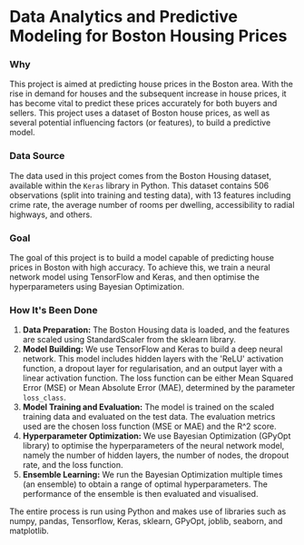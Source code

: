 # Data Analytics and Predictive Modeling for Boston Housing Prices



### Why

This project is aimed at predicting house prices in the Boston area. With the rise in demand for houses and the subsequent increase in house prices, it has become vital to predict these prices accurately for both buyers and sellers. This project uses a dataset of Boston house prices, as well as several potential influencing factors (or features), to build a predictive model.



### Data Source

The data used in this project comes from the Boston Housing dataset, available within the `Keras` library in Python. This dataset contains 506 observations (split into training and testing data), with 13 features including crime rate, the average number of rooms per dwelling, accessibility to radial highways, and others.  

### Goal

The goal of this project is to build a model capable of predicting house prices in Boston with high accuracy. To achieve this, we train a neural network model using TensorFlow and Keras, and then optimise the hyperparameters using Bayesian Optimization.

### How It's Been Done

1. **Data Preparation:** The Boston Housing data is loaded, and the features are scaled using StandardScaler from the sklearn library.
2. **Model Building:** We use TensorFlow and Keras to build a deep neural network. This model includes hidden layers with the 'ReLU' activation function, a dropout layer for regularisation, and an output layer with a linear activation function. The loss function can be either Mean Squared Error (MSE) or Mean Absolute Error (MAE), determined by the parameter `loss_class`.
3. **Model Training and Evaluation:** The model is trained on the scaled training data and evaluated on the test data. The evaluation metrics used are the chosen loss function (MSE or MAE) and the R^2 score.
4. **Hyperparameter Optimization:** We use Bayesian Optimization (GPyOpt library) to optimise the hyperparameters of the neural network model, namely the number of hidden layers, the number of nodes, the dropout rate, and the loss function.
5. **Ensemble Learning:** We run the Bayesian Optimization multiple times (an ensemble) to obtain a range of optimal hyperparameters. The performance of the ensemble is then evaluated and visualised.

The entire process is run using Python and makes use of libraries such as numpy, pandas, Tensorflow, Keras, sklearn, GPyOpt, joblib, seaborn, and matplotlib.

